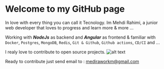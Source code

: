 # Welcome to my GitHub page
In love with every thing you can call it Tecnology.
Im Mehdi Rahimi, a junior web developer that loves to progress and learn more & more ...

Working with ***NodeJs*** as backend and ***Angular*** as frontend & familiar with `Docker`, `Postgres`, `MongoDB`, `Redis`, `Git & Github`, `Github actions`, `CD/CI` and ...

I realy love to contribute to open source projects.
![alt text](https://miro.medium.com/max/680/0*7Q3yvSIv_t0ioJ-Z.gif "Mehdi Rahimi")

Ready to contribute just send email to : mediraworkm@gmail.com
